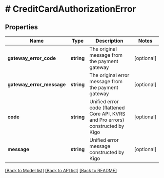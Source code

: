 # # CreditCardAuthorizationError

## Properties

Name | Type | Description | Notes
------------ | ------------- | ------------- | -------------
**gateway_error_code** | **string** | The original message from the payment gateway | [optional] 
**gateway_error_message** | **string** | The original error message from the payment gateway | [optional] 
**code** | **string** | Unified error code (flattened Core API, KVRS and Pro errors) constructed by Kigo | [optional] 
**message** | **string** | Unified error message constructed by Kigo | [optional] 

[[Back to Model list]](../../README.md#documentation-for-models) [[Back to API list]](../../README.md#documentation-for-api-endpoints) [[Back to README]](../../README.md)



